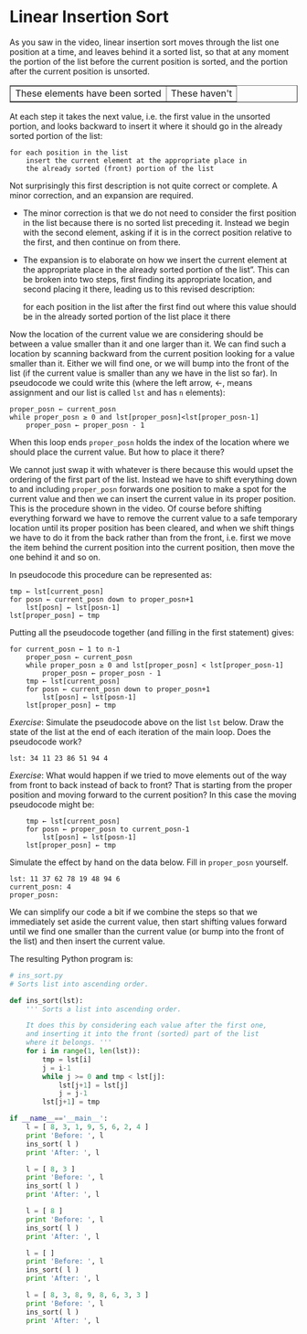 # Linear Insertion Sort

As you saw in the video, linear insertion sort moves through the list
one position at a time, and leaves behind it a sorted list, so that at
any moment the portion of the list before the current position is
sorted, and the portion after the current position is unsorted.

<table border="1">
  <tbody>
    <tr>
      <td>These elements have been sorted</td>
      <td>These haven't</td>
    </tr>
  </tbody>
</table>

At each step it takes the next value, i.e. the first value in the
unsorted portion, and looks backward to insert it where it should go in
the already sorted portion of the list:

    for each position in the list
        insert the current element at the appropriate place in
        the already sorted (front) portion of the list

Not surprisingly this first description is not quite correct or
complete. A minor correction, and an expansion are required.

-   The minor correction is that we do not need to consider the first
    position in the list because there is no sorted list preceding it.
    Instead we begin with the second element, asking if it is in the
    correct position relative to the first, and then continue on from
    there.

-   The expansion is to elaborate on how we insert the current element
    at the appropriate place in the already sorted portion of the
    list”. This can be broken into two steps, first finding its
    appropriate location, and second placing it there, leading us to
    this revised description:

    for each position in the list after the first
        find out where this value should be in
            the already sorted portion of the list
        place it there

Now the location of the current value we are considering should be
between a value smaller than it and one larger than it. We can find such
a location by scanning backward from the current position looking for a
value smaller than it. Either we will find one, or we will bump into the
front of the list (if the current value is smaller than any we have in
the list so far). In pseudocode we could write this (where the left
arrow, ←, means assignment and our list is called `lst` and has `n`
elements):

     
    proper_posn ← current_posn
    while proper_posn ≥ 0 and lst[proper_posn]<lst[proper_posn-1]
        proper_posn ← proper_posn - 1

When this loop ends `proper_posn` holds the index of the location where
we should place the current value. But how to place it there?

We cannot just swap it with whatever is there because this would upset
the ordering of the first part of the list. Instead we have to shift
everything down to and including `proper_posn` forwards one position to
make a spot for the current value and then we can insert the current
value in its proper position. This is the procedure shown in the video.
Of course before shifting everything forward we have to remove the
current value to a safe temporary location until its proper position has
been cleared, and when we shift things we have to do it from the back
rather than from the front, i.e. first we move the item behind the
current position into the current position, then move the one behind it
and so on.

In pseudocode this procedure can be represented as:

    tmp ← lst[current_posn]
    for posn ← current_posn down to proper_posn+1
        lst[posn] ← lst[posn-1]
    lst[proper_posn] ← tmp

Putting all the pseudocode together (and filling in the first statement)
gives:

    for current_posn ← 1 to n-1
        proper_posn ← current_posn
        while proper_posn ≥ 0 and lst[proper_posn] < lst[proper_posn-1]
            proper_posn ← proper_posn - 1
        tmp ← lst[current_posn]
        for posn ← current_posn down to proper_posn+1
            lst[posn] ← lst[posn-1]
        lst[proper_posn] ← tmp

*Exercise*: Simulate the pseudocode above on the list `lst` below. Draw
the state of the list at the end of each iteration of the main loop.
Does the pseudocode work?

     
    lst: 34 11 23 86 51 94 4

*Exercise*: What would happen if we tried to move elements out of the
way from front to back instead of back to front? That is starting from
the proper position and moving forward to the current position? In this
case the moving pseudocode might be:

        tmp ← lst[current_posn]
        for posn ← proper_posn to current_posn-1
            lst[posn] ← lst[posn-1]
        lst[proper_posn] ← tmp

Simulate the effect by hand on the data below. Fill in `proper_posn`
yourself.

    lst: 11 37 62 78 19 48 94 6
    current_posn: 4
    proper_posn: 

We can simplify our code a bit if we combine the steps so that we
immediately set aside the current value, then start shifting values
forward until we find one smaller than the current value (or bump into
the front of the list) and then insert the current value.

The resulting Python program is:

``` python
# ins_sort.py
# Sorts list into ascending order.

def ins_sort(lst):
    ''' Sorts a list into ascending order.

    It does this by considering each value after the first one,
    and inserting it into the front (sorted) part of the list
    where it belongs. '''
    for i in range(1, len(lst)):
        tmp = lst[i]
        j = i-1
        while j >= 0 and tmp < lst[j]:
            lst[j+1] = lst[j]
            j = j-1
        lst[j+1] = tmp

if __name__=='__main__':
    l = [ 8, 3, 1, 9, 5, 6, 2, 4 ]
    print 'Before: ', l
    ins_sort( l )
    print 'After: ', l

    l = [ 8, 3 ]
    print 'Before: ', l
    ins_sort( l )
    print 'After: ', l

    l = [ 8 ]
    print 'Before: ', l
    ins_sort( l )
    print 'After: ', l

    l = [ ]
    print 'Before: ', l
    ins_sort( l )
    print 'After: ', l

    l = [ 8, 3, 8, 9, 8, 6, 3, 3 ]
    print 'Before: ', l
    ins_sort( l )
    print 'After: ', l
```
